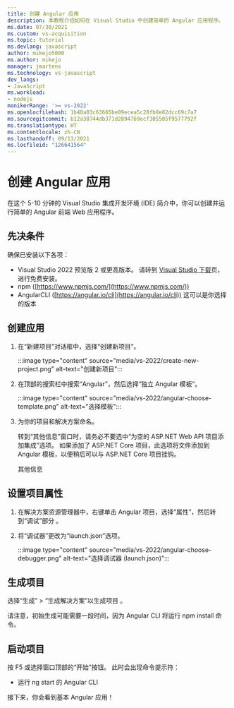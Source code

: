 ```yaml
---
title: 创建 Angular 应用
description: 本教程介绍如何在 Visual Studio 中创建简单的 Angular 应用程序。
ms.date: 07/30/2021
ms.custom: vs-acquisition
ms.topic: tutorial
ms.devlang: javascript
author: mikejo5000
ms.author: mikejo
manager: jmartens
ms.technology: vs-javascript
dev_langs:
- JavaScript
ms.workload:
- nodejs
monikerRange: '>= vs-2022'
ms.openlocfilehash: 1b40a03c63665be09ecea5c28fb8e82dcc69c7a7
ms.sourcegitcommit: b12a38744db371d2894769ecf305585f9577792f
ms.translationtype: HT
ms.contentlocale: zh-CN
ms.lasthandoff: 09/13/2021
ms.locfileid: "126641564"
---
```

# <a name="create-an-angular-app"></a>创建 Angular 应用

在这个 5-10 分钟的 Visual Studio 集成开发环境 (IDE) 简介中，你可以创建并运行简单的 Angular 前端 Web 应用程序。

## <a name="prerequisites"></a>先决条件

确保已安装以下各项：

- Visual Studio 2022 预览版 2 或更高版本。 请转到 [Visual Studio 下载](https://visualstudio.microsoft.com/downloads/)页，进行免费安装。
- npm ([https://www.npmjs.com/](https://www.npmjs.com/)) 
- AngularCLI ([https://angular.io/cli](https://angular.io/cli)) 这可以是你选择的版本

## <a name="create-your-app"></a>创建应用

1. 在“新建项目”对话框中，选择“创建新项目”。

   :::image type="content" source="media/vs-2022/create-new-project.png" alt-text="创建新项目":::

1. 在顶部的搜索栏中搜索“Angular”，然后选择“独立 Angular 模板”。

   :::image type="content" source="media/vs-2022/angular-choose-template.png" alt-text="选择模板":::

1. 为你的项目和解决方案命名。 

   转到“其他信息”窗口时，请务必不要选中“为空的 ASP.NET Web API 项目添加集成”选项。 如果添加了 ASP.NET Core 项目，此选项将文件添加到 Angular 模板，以便稍后可以与 ASP.NET Core 项目挂钩。

   其他信息

## <a name="set-the-project-properties"></a>设置项目属性

1. 在解决方案资源管理器中，右键单击 Angular 项目，选择“属性”，然后转到“调试”部分 。

1. 将“调试器”更改为“launch.json”选项。
 
   :::image type="content" source="media/vs-2022/angular-choose-debugger.png" alt-text="选择调试器 (launch.json)":::

## <a name="build-your-project"></a>生成项目

选择“生成” > “生成解决方案”以生成项目 。

请注意，初始生成可能需要一段时间，因为 Angular CLI 将运行 npm install 命令。

## <a name="start-your-project"></a>启动项目

按 F5 或选择窗口顶部的“开始”按钮。  此时会出现命令提示符：

- 运行 ng start 的 Angular CLI

接下来，你会看到基本 Angular 应用！